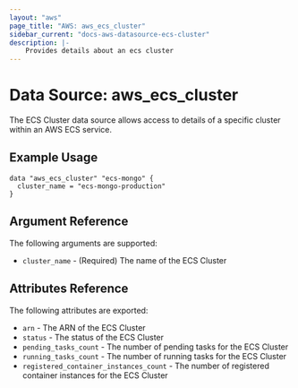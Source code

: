 ```yaml
---
layout: "aws"
page_title: "AWS: aws_ecs_cluster"
sidebar_current: "docs-aws-datasource-ecs-cluster"
description: |-
    Provides details about an ecs cluster
---
```


# Data Source: aws\_ecs\_cluster

The ECS Cluster data source allows access to details of a specific
cluster within an AWS ECS service.

## Example Usage

```hcl
data "aws_ecs_cluster" "ecs-mongo" {
  cluster_name = "ecs-mongo-production"
}
```

## Argument Reference

The following arguments are supported:

* `cluster_name` - (Required) The name of the ECS Cluster

## Attributes Reference

The following attributes are exported:

* `arn` - The ARN of the ECS Cluster
* `status` - The status of the ECS Cluster
* `pending_tasks_count` - The number of pending tasks for the ECS Cluster
* `running_tasks_count` - The number of running tasks for the ECS Cluster
* `registered_container_instances_count` - The number of registered container instances for the ECS Cluster
